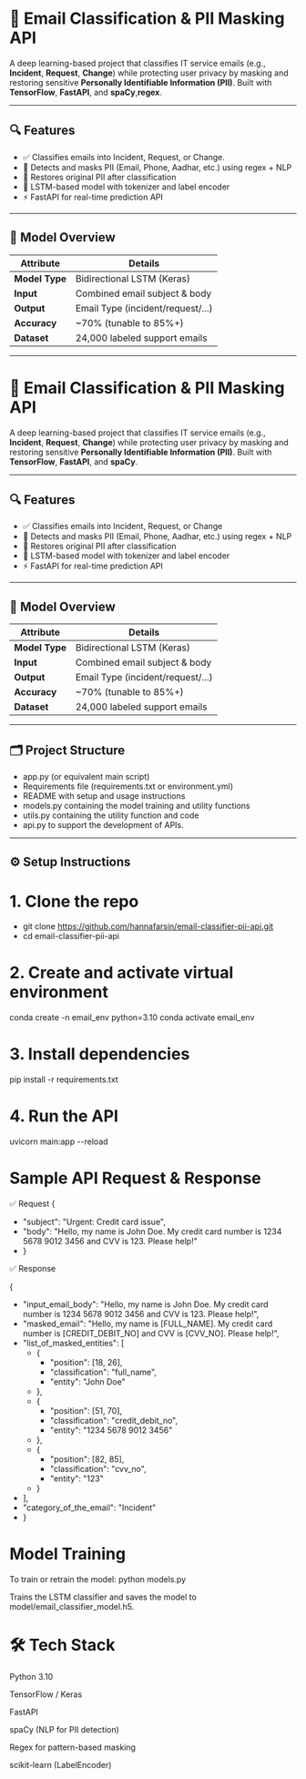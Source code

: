 
# 📧 Email Classification & PII Masking API

A deep learning-based project that classifies IT service emails (e.g., **Incident**, **Request**, **Change**) while protecting user privacy by masking and restoring sensitive **Personally Identifiable Information (PII)**. Built with **TensorFlow**, **FastAPI**, and **spaCy**,**regex**.

---

## 🔍 Features

- ✅ Classifies emails into Incident, Request, or Change.
- 🔐 Detects and masks PII (Email, Phone, Aadhar, etc.) using regex + NLP
- 🔁 Restores original PII after classification
- 🧠 LSTM-based model with tokenizer and label encoder
- ⚡ FastAPI for real-time prediction API

---

## 🧠 Model Overview

| Attribute     | Details                          |
|---------------|----------------------------------|
| **Model Type**| Bidirectional LSTM (Keras)       |
| **Input**     | Combined email subject & body    |
| **Output**    | Email Type (incident/request/...)|
| **Accuracy**  | ~70% (tunable to 85%+)           |
| **Dataset**   | 24,000 labeled support emails    |

---


# 📧 Email Classification & PII Masking API

A deep learning-based project that classifies IT service emails (e.g., **Incident**, **Request**, **Change**) while protecting user privacy by masking and restoring sensitive **Personally Identifiable Information (PII)**. Built with **TensorFlow**, **FastAPI**, and **spaCy**.

---

## 🔍 Features

- ✅ Classifies emails into Incident, Request, or Change
- 🔐 Detects and masks PII (Email, Phone, Aadhar, etc.) using regex + NLP
- 🔁 Restores original PII after classification
- 🧠 LSTM-based model with tokenizer and label encoder
- ⚡ FastAPI for real-time prediction API

---

## 🧠 Model Overview

| Attribute     | Details                          |
|---------------|----------------------------------|
| **Model Type**| Bidirectional LSTM (Keras)       |
| **Input**     | Combined email subject & body    |
| **Output**    | Email Type (incident/request/...)|
| **Accuracy**  | ~70% (tunable to 85%+)           |
| **Dataset**   | 24,000 labeled support emails    |

---

## 🗂 Project Structure

- app.py (or equivalent main script)
- Requirements file (requirements.txt or environment.yml)
- README with setup and usage instructions
- models.py containing the model training and utility functions
- utils.py containing the utility function and code
- api.py to support the development of APIs.


---

## ⚙️ Setup Instructions


# 1. Clone the repo
- git clone https://github.com/hannafarsin/email-classifier-pii-api.git
- cd email-classifier-pii-api

# 2. Create and activate virtual environment
conda create -n email_env python=3.10
conda activate email_env

# 3. Install dependencies
pip install -r requirements.txt

# 4. Run the API
uvicorn main:app --reload


# Sample API Request & Response
✅ Request
{
  - "subject": "Urgent: Credit card issue",
  - "body": "Hello, my name is John Doe. My credit card number is 1234 5678 9012 3456 and CVV is 123. Please help!"
- }

✅ Response

{
  - "input_email_body": "Hello, my name is John Doe. My credit card number is 1234 5678 9012 3456 and CVV is 123. Please help!",
  - "masked_email": "Hello, my name is [FULL_NAME]. My credit card number is [CREDIT_DEBIT_NO] and CVV is [CVV_NO]. Please help!",
  - "list_of_masked_entities": [
    - {
      - "position": [18, 26],
      - "classification": "full_name",
      - "entity": "John Doe"
    - },
    - {
      - "position": [51, 70],
      - "classification": "credit_debit_no",
      - "entity": "1234 5678 9012 3456"
    - },
    - {
      - "position": [82, 85],
      - "classification": "cvv_no",
      - "entity": "123"
    - }
  - ],
  - "category_of_the_email": "Incident"
- }

# Model Training
To train or retrain the model:
python models.py

Trains the LSTM classifier and saves the model to model/email_classifier_model.h5.

# 🛠 Tech Stack
Python 3.10

TensorFlow / Keras

FastAPI

spaCy (NLP for PII detection)

Regex for pattern-based masking

scikit-learn (LabelEncoder)


